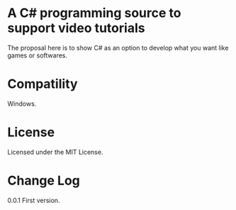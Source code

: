 A C# programming source to support video tutorials
==================================================

The proposal here is to show C# as an option to develop what you want like games or softwares.

Compatility
===========

Windows.

License
=======

Licensed under the MIT License.

Change Log
==========

0.0.1 First version.